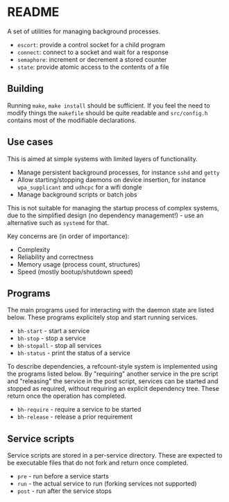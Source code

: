 # README

A set of utilities for managing background processes.

- `escort`: provide a control socket for a child program
- `connect`: connect to a socket and wait for a response
- `semaphore`: increment or decrement a stored counter
- `state`: provide atomic access to the contents of a file

## Building

Running `make`, `make install` should be sufficient.
If you feel the need to modify things the `makefile` should be quite readable
and `src/config.h` contains most of the modifiable declarations.

## Use cases

This is aimed at simple systems with limited layers of functionality.

- Manage persistent background processes, for instance `sshd` and `getty`
- Allow starting/stopping daemons on device insertion, for instance
  `wpa_supplicant` and `udhcpc` for a wifi dongle
- Manage background scripts or batch jobs

This is not suitable for managing the startup process of complex systems, due
to the simplified design (no dependency management!) - use an alternative such
as `systemd` for that.

Key concerns are (in order of importance):

- Complexity
- Reliability and correctness
- Memory usage (process count, structures)
- Speed (mostly bootup/shutdown speed)

## Programs

The main programs used for interacting with the daemon state are listed below.
These programs explicitely stop and start running services.

* `bh-start` - start a service
* `bh-stop` - stop a service
* `bh-stopall` - stop all services
* `bh-status` - print the status of a service

To describe dependencies, a refcount-style system is implemented using the
programs listed below.
By "requiring" another service in the pre script and "releasing" the service in
the post script, services can be started and stopped as required, without
requiring an explicit dependency tree.
These return once the operation has completed.

* `bh-require` - require a service to be started
* `bh-release` - release a prior requirement

## Service scripts

Service scripts are stored in a per-service directory.
These are expected to be executable files that do not fork and return once
completed.

* `pre` - run before a service starts
* `run` - the actual service to run (forking services not supported)
* `post` - run after the service stops

